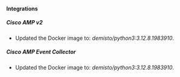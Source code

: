 
#### Integrations

##### Cisco AMP v2

- Updated the Docker image to: *demisto/python3:3.12.8.1983910*.

##### Cisco AMP Event Collector

- Updated the Docker image to: *demisto/python3:3.12.8.1983910*.

